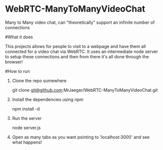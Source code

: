 WebRTC-ManyToManyVideoChat
==========================

Many to Many video chat, can "theoretically" support an infinite number of connections

#What it does

This projects allows for people to visit to a webpage and have them all connected for a video chat via WebRTC.  It uses an intermediate node server to setup these connections and then from there it's all done through the browser!

#How to run

1.  Clone the repo somewhere  

	git clone git@github.com:MrJaeger/WebRTC-ManyToManyVideoChat.git

2.  Install the dependencies using npm  

	npm install -d

3.  Run the server  

	node server.js

4.  Open as many tabs as you want pointing to 'localhost:3000' and see what happens!
	
